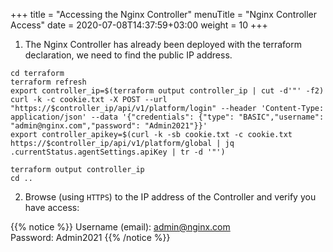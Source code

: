 +++
title = "Accessing the Nginx Controller"
menuTitle = "Nginx Controller Access"
date = 2020-07-08T14:37:59+03:00
weight = 10
+++

1. The Nginx Controller has already been deployed with the terraform declaration, we need to find the public IP address.

```
cd terraform
terraform refresh
export controller_ip=$(terraform output controller_ip | cut -d'"' -f2)
curl -k -c cookie.txt -X POST --url "https://$controller_ip/api/v1/platform/login" --header 'Content-Type: application/json' --data '{"credentials": {"type": "BASIC","username": "admin@nginx.com","password": "Admin2021"}}'
export controller_apikey=$(curl -k -sb cookie.txt -c cookie.txt https://$controller_ip/api/v1/platform/global | jq .currentStatus.agentSettings.apiKey | tr -d '"')

terraform output controller_ip
cd ..
```

2. Browse (using `HTTPS`) to the IP address of the Controller and verify you have access:

{{% notice %}}
Username (email): admin@nginx.com  
Password: Admin2021
{{% /notice %}}
